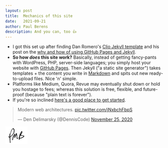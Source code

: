 ```yaml
---
layout: post
title:	Mechanics of this site
date:	2021-09-21
author:	Paul Berens
description: And you can, too 👍
---
```

- I got this set up after finding Dan Romero's [Clio Jekyll template](https://github.com/danromero/clio) and his post on the [why and how of using GitHub Pages and Jekyll](https://danromero.org/how-this-website-works.html).
- **So how *does* this site work?** Basically, instead of getting fancy-pants with WordPress, PHP, server-side languages; you simply host your website with [GitHub Pages](https://medium.com/8px-magazine/hosting-a-website-for-free-get-started-with-google-domains-github-pages-980986550958). Then Jekyll ("a static site generator") takes templates + the content you write in [Markdown](https://www.markdownguide.org/) and spits out new ready-to-upload files. Nice 'n' simple.
- Platforms like Medium, Quora, Revue may eventually shut down or hold you hostage to fees; whereas this solution is free, flexible, and future-proof (because "plain text is forever").
- If you're so inclined [here's a good place to get started](https://docs.github.com/en/pages/setting-up-a-github-pages-site-with-jekyll).

<blockquote class="twitter-tweet"><p lang="en" dir="ltr">Modern web architectures. <a href="https://t.co/jNxbchFbpS">pic.twitter.com/jNxbchFbpS</a></p>&mdash; Den Delimarsky (@DennisCode) <a href="https://twitter.com/DennisCode/status/1331695899672596480?ref_src=twsrc%5Etfw">November 25, 2020</a></blockquote> <script async src="https://platform.twitter.com/widgets.js" charset="utf-8"></script>

![initials](/assets/images/initials.pmb.71.56.png)